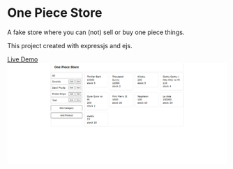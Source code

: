 # One Piece Store
A  fake store where you can (not) sell or buy one piece things. 

This project created with expressjs and ejs.

[Live Demo](https://one-piece-store.adaptable.app)
![Preview](doc/image.png)
